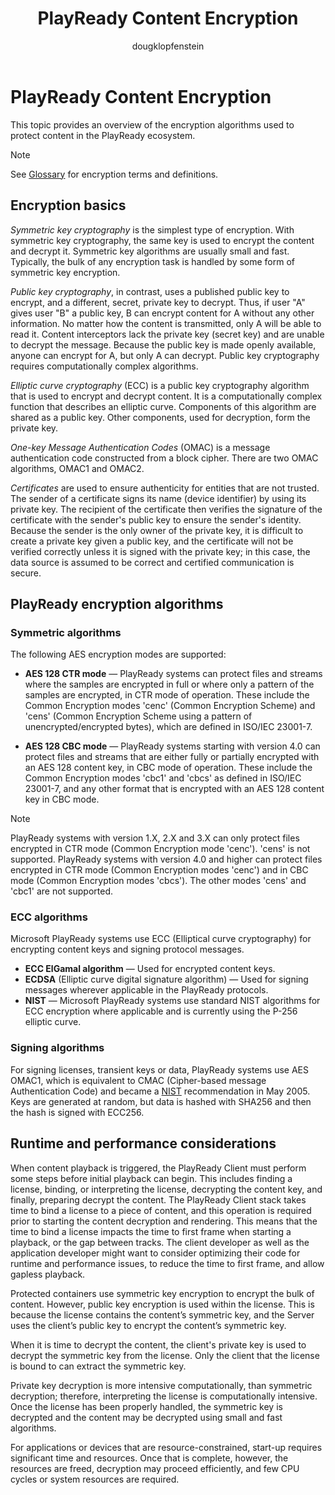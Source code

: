 ﻿---
author: dougklopfenstein
title: PlayReady Content Encryption
description: This topic provides an overview of the encryption algorithms used to protect content in the PlayReady ecosystem.
ms.assetid: "002abfe2-5478-33da-9fd9-6a1b28f24cdd"
keywords:  PlayReady content encryption,  PlayReady protects content, ECC, RSA, AES
ms.author: rolefran
ms.date: 02/01/2018
ms.topic: conceptual
ms.prod: playready
ms.technology: drm
---


# PlayReady Content Encryption

This topic provides an overview of the encryption algorithms used to protect content in the PlayReady ecosystem.

> [!NOTE]
> See [Glossary](../Overview/glossary-and-abbreviations.md) for encryption terms and definitions.

## Encryption basics


*Symmetric key cryptography* is the simplest type of encryption. With symmetric key cryptography, the same key is used to encrypt the content and decrypt it. Symmetric key algorithms are usually small and fast. Typically, the bulk of any encryption task is handled by some form of symmetric key encryption.


*Public key cryptography*, in contrast, uses a published public key to encrypt, and a different, secret, private key to decrypt. Thus, if user "A" gives user "B" a public key, B can encrypt content for A without any other information. No matter how the content is transmitted, only A will be able to read it. Content interceptors lack the private key (secret key) and are unable to decrypt the message. Because the public key is made openly available, anyone can encrypt for A, but only A can decrypt. Public key cryptography requires computationally complex algorithms.


*Elliptic curve cryptography* (ECC) is a public key cryptography algorithm that is used to encrypt and decrypt content. It is a computationally complex function that describes an elliptic curve. Components of this algorithm are shared as a public key. Other components, used for decryption, form the private key.


*One-key Message Authentication Codes* (OMAC) is a message authentication code constructed from a block cipher. There are two OMAC algorithms, OMAC1 and OMAC2.


*Certificates* are used to ensure authenticity for entities that are not trusted. The sender of a certificate signs its name (device identifier) by using its private key. The recipient of the certificate then verifies the signature of the certificate with the sender's public key to ensure the sender's identity. Because the sender is the only owner of the private key, it is difficult to create a private key given a public key, and the certificate will not be verified correctly unless it is signed with the private key; in this case, the data source is assumed to be correct and certified communication is secure.



## PlayReady encryption algorithms



### Symmetric algorithms

The following AES encryption modes are supported:


  * **AES 128 CTR mode** &mdash; PlayReady systems can protect files and streams where the samples are encrypted in full or where only a pattern of the samples are encrypted, in CTR mode of operation. These include the Common Encryption modes 'cenc' (Common Encryption Scheme) and 'cens' (Common Encryption Scheme using a pattern of unencrypted/encrypted bytes), which are defined in ISO/IEC 23001-7.

  * **AES 128 CBC mode** &mdash; PlayReady systems starting with version 4.0 can protect files and streams that are either fully or partially encrypted with an AES 128 content key, in CBC mode of operation. These include the Common Encryption modes 'cbc1' and 'cbcs' as defined in ISO/IEC 23001-7, and any other format that is encrypted with an AES 128 content key in CBC mode.


> [!NOTE]
> PlayReady systems with version 1.X, 2.X and 3.X can only protect files encrypted in CTR mode (Common Encryption mode 'cenc'). 'cens' is not supported.
> PlayReady systems with version 4.0 and higher can protect files encrypted in CTR mode (Common Encryption modes 'cenc') and in CBC mode (Common Encryption modes 'cbcs'). The other modes 'cens' and 'cbc1' are not supported.


### ECC algorithms


Microsoft PlayReady systems use ECC (Elliptical curve cryptography) for encrypting content keys and signing protocol messages.

  * **ECC ElGamal algorithm** &mdash; Used for encrypted content keys.
  * **ECDSA** (Elliptic curve digital signature algorithm) &mdash; Used for signing messages wherever applicable in the PlayReady protocols.
  * **NIST** &mdash; Microsoft PlayReady systems use standard NIST algorithms for ECC encryption where applicable and is currently using the P-256 elliptic curve.




### Signing algorithms


For signing licenses, transient keys or data, PlayReady systems use AES OMAC1, which is equivalent to CMAC (Cipher-based message Authentication Code) and became a [NIST](http://csrc.nist.gov/publications/nistpubs/800-108/sp800-108.pdf) recommendation in May 2005. Keys are generated at random, but data is hashed with SHA256 and then the hash is signed with ECC256.




## Runtime and performance considerations


When content playback is triggered, the PlayReady Client must perform some steps before initial playback can begin. This includes finding a license, binding, or interpreting the license, decrypting the content key, and finally, preparing decrypt the content. The PlayReady Client stack takes time to bind a license to a piece of content, and this operation is required prior to starting the content decryption and rendering. This means that the time to bind a license impacts the time to first frame when starting a playback, or the gap between tracks. The client developer as well as the application developer might want to consider optimizing their code for runtime and performance issues, to reduce the time to first frame, and allow gapless playback.

Protected containers use symmetric key encryption to encrypt the bulk of content. However, public key encryption is used within the license. This is because the license contains the content’s symmetric key, and the Server uses the client’s public key to encrypt the content’s symmetric key.

When it is time to decrypt the content, the client's private key is used to decrypt the symmetric key from the license. Only the client that the license is bound to can extract the symmetric key.

Private key decryption is more intensive computationally, than symmetric decryption; therefore, interpreting the license is computationally intensive. Once the license has been properly handled, the symmetric key is decrypted and the content may be decrypted using small and fast algorithms.

For applications or devices that are resource-constrained, start-up requires significant time and resources. Once that is complete, however, the resources are freed, decryption may proceed efficiently, and few CPU cycles or system resources are required.
